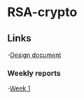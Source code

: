# RSA-crypto
## Links
-[Design document](https://github.com/oskrsjlnd/RSA-crypto/blob/main/documentation/design_document.md)
### Weekly reports
-[Week 1](https://github.com/oskrsjlnd/RSA-crypto/blob/main/documentation/week1.md)
